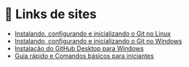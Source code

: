 
# 🔗 Links de sites

- [Instalando, configurando e inicializando o Git no Linux](https://dev.to/womakerscode/instalando-configurando-e-inicializando-o-git-no-linux-2m96)
- [Instalando, configurando e inicializando o Git no Windows](https://dev.to/womakerscode/tutorial-instalando-configurando-e-inicializando-o-git-no-windows-57cj)
- [Instalação do GitHub Desktop para Windows](https://dev.to/womakerscode/instalacao-do-github-desktop-para-windows-2nhp)
- [Guia rápido e Comandos básicos para iniciantes](https://dev.to/womakerscode/git-e-github-guia-rapido-e-comandos-basicos-para-iniciantes-4ile)